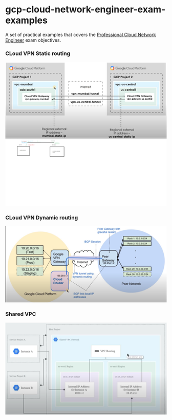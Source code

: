 # gcp-cloud-network-engineer-exam-examples

A set of practical examples that covers the [Professional Cloud Network Engineer](https://cloud.google.com/certification/guides/cloud-network-engineer) exam objectives.

### CLoud VPN Static routing

![](cloud-vpn-static-routing/Capture.PNG)
![](cloud-vpn-static-routing/Capture1.PNG)

### CLoud VPN Dynamic routing

![](cloud-vpn-dynamic-routing/Capture.PNG)

### Shared VPC

![](shared-vpc/Capture.PNG)
